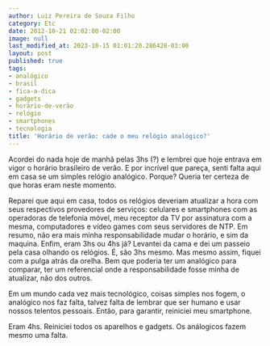 ```yaml
---
author: Luiz Pereira de Souza Filho
category: Etc
date: 2012-10-21 02:02:00-02:00
image: null
last_modified_at: 2023-10-15 01:01:20.286428-03:00
layout: post
published: true
tags:
- analógico
- brasil
- fica-a-dica
- gadgets
- horário-de-verão
- relógio
- smartphones
- tecnologia
title: 'Horário de verão: cade o meu relógio analógico?'
---
```


Acordei do nada hoje de manhã pelas 3hs (?) e lembrei que hoje entrava em vigor o horário brasileiro de verão. E por incrível que pareça, senti falta aqui em casa se um simples relógio analógico. Porque? Queria ter certeza de que horas eram neste momento.

Reparei que aqui em casa, todos os relógios deveriam atualizar a hora com seus respectivos provedores de serviços: celulares e smartphones com as operadoras de telefonia móvel, meu receptor da TV por assinatura com a mesma, computadores e vídeo games com seus servidores de NTP. Em resumo, não era mais minha responsabilidade mudar o horário, e sim da maquina. Enfim, eram 3hs ou 4hs já? Levantei da cama e dei um passeio pela casa olhando os relógios. É, são 3hs mesmo. Mas mesmo assim, fiquei com a pulga atrás da orelha. Bem que poderia ter um analógico para comparar, ter um referencial onde a responsabilidade fosse minha de atualizar, não dos outros.

Em um mundo cada vez mais tecnológico, coisas simples nos fogem, o analógico nos faz falta, talvez falta de lembrar que ser humano e usar nossos telentos pessoais. Então, para garantir, reiniciei meu smartphone.

Eram 4hs. Reiniciei todos os aparelhos e gadgets. Os análogicos fazem mesmo uma falta.
